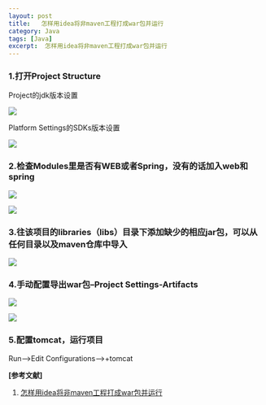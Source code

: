 ```yaml
---
layout: post
title:   怎样用idea将非maven工程打成war包并运行
category: Java
tags: [Java]
excerpt:  怎样用idea将非maven工程打成war包并运行
---
```


### 1.打开Project Structure ###

Project的jdk版本设置

![](https://img-blog.csdnimg.cn/20190828102508421.png?x-oss-process=image/watermark,type_ZmFuZ3poZW5naGVpdGk,shadow_10,text_aHR0cHM6Ly9ibG9nLmNzZG4ubmV0L1JpY2t5X01vbmFyY2g=,size_16,color_FFFFFF,t_70)

Platform Settings的SDKs版本设置

![](https://img-blog.csdnimg.cn/20190828102528851.png?x-oss-process=image/watermark,type_ZmFuZ3poZW5naGVpdGk,shadow_10,text_aHR0cHM6Ly9ibG9nLmNzZG4ubmV0L1JpY2t5X01vbmFyY2g=,size_16,color_FFFFFF,t_70)

### 2.检查Modules里是否有WEB或者Spring，没有的话加入web和spring ###

![](https://img-blog.csdnimg.cn/20190828102546128.png?x-oss-process=image/watermark,type_ZmFuZ3poZW5naGVpdGk,shadow_10,text_aHR0cHM6Ly9ibG9nLmNzZG4ubmV0L1JpY2t5X01vbmFyY2g=,size_16,color_FFFFFF,t_70)

![](https://img-blog.csdnimg.cn/20190828102600607.png?x-oss-process=image/watermark,type_ZmFuZ3poZW5naGVpdGk,shadow_10,text_aHR0cHM6Ly9ibG9nLmNzZG4ubmV0L1JpY2t5X01vbmFyY2g=,size_16,color_FFFFFF,t_70)

### 3.往该项目的libraries（libs）目录下添加缺少的相应jar包，可以从任何目录以及maven仓库中导入 ###

![](https://img-blog.csdnimg.cn/201908281026147.png?x-oss-process=image/watermark,type_ZmFuZ3poZW5naGVpdGk,shadow_10,text_aHR0cHM6Ly9ibG9nLmNzZG4ubmV0L1JpY2t5X01vbmFyY2g=,size_16,color_FFFFFF,t_70)

### 4.手动配置导出war包–Project Settings-Artifacts ###

![](https://img-blog.csdnimg.cn/20190828102638434.png?x-oss-process=image/watermark,type_ZmFuZ3poZW5naGVpdGk,shadow_10,text_aHR0cHM6Ly9ibG9nLmNzZG4ubmV0L1JpY2t5X01vbmFyY2g=,size_16,color_FFFFFF,t_70)

![](https://img-blog.csdnimg.cn/20190828102650543.png?x-oss-process=image/watermark,type_ZmFuZ3poZW5naGVpdGk,shadow_10,text_aHR0cHM6Ly9ibG9nLmNzZG4ubmV0L1JpY2t5X01vbmFyY2g=,size_16,color_FFFFFF,t_70)

### 5.配置tomcat，运行项目 ###

Run–>Edit Configurations–>+tomcat

**[参考文献]**

1. [怎样用idea将非maven工程打成war包并运行](https://blog.csdn.net/coding_1994/article/details/105171251 "怎样用idea将非maven工程打成war包并运行")